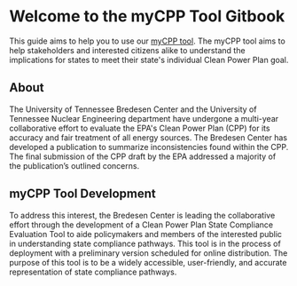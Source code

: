 # Welcome to the myCPP Tool Gitbook

This guide aims to help you to use our [myCPP tool](https://bccpp.shinyapps.io/mycpp/). The myCPP tool aims to help stakeholders and interested citizens alike to understand the implications for states to meet their state's individual Clean Power Plan goal.

## About
The University of Tennessee Bredesen Center and the University of Tennessee Nuclear Engineering department have undergone a multi-year collaborative effort to evaluate the EPA's Clean Power Plan (CPP) for its accuracy and fair treatment of all energy sources. The Bredesen Center has developed a publication to summarize inconsistencies found within the CPP. The final submission of the CPP draft by the EPA addressed a majority of the publication’s outlined concerns.

## myCPP Tool Development
To address this interest, the Bredesen Center is leading the collaborative effort through the development of a Clean Power Plan State Compliance Evaluation Tool to aide policymakers and members of the interested public in understanding state compliance pathways. This tool is in the process of deployment with a preliminary version scheduled for online distribution. The purpose of this tool is to be a widely accessible, user-friendly, and accurate representation of state compliance pathways.

